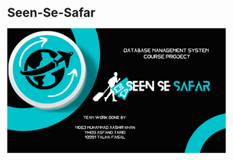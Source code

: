 # Seen-Se-Safar
<img src="https://github.com/AashirKhan21/Seen-Se-Safar/blob/main/Seensesafar%20Images/SplashScreen.png"/>
